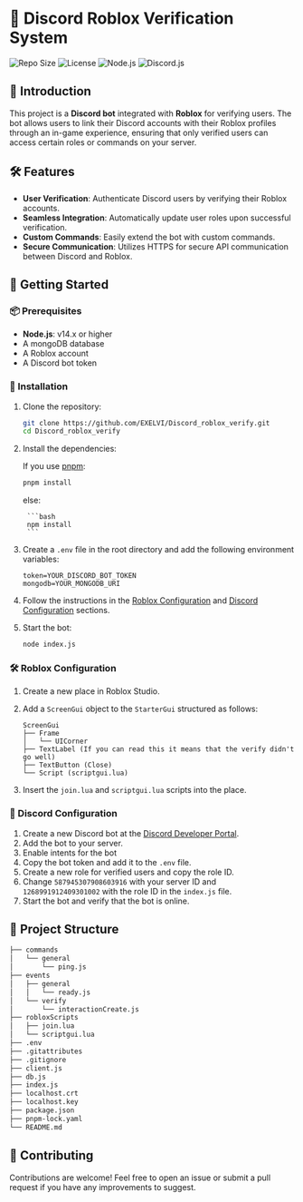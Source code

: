 # 🤖 Discord Roblox Verification System

![Repo Size](https://img.shields.io/github/repo-size/EXELVI/Discord_roblox_verify?style=for-the-badge)
![License](https://img.shields.io/github/license/EXELVI/Discord_roblox_verify?style=for-the-badge)
![Node.js](https://img.shields.io/badge/Node.js-14.x%20or%20higher-green?style=for-the-badge)
![Discord.js](https://img.shields.io/badge/Discord.js-v14-blue?style=for-the-badge)

## 🌟 Introduction

This project is a **Discord bot** integrated with **Roblox** for verifying users. The bot allows users to link their Discord accounts with their Roblox profiles through an in-game experience, ensuring that only verified users can access certain roles or commands on your server.

## 🛠️ Features

- **User Verification**: Authenticate Discord users by verifying their Roblox accounts.
- **Seamless Integration**: Automatically update user roles upon successful verification.
- **Custom Commands**: Easily extend the bot with custom commands.
- **Secure Communication**: Utilizes HTTPS for secure API communication between Discord and Roblox.

## 🚀 Getting Started

### 📦 Prerequisites

- **Node.js**: v14.x or higher
- A mongoDB database
- A Roblox account
- A Discord bot token

### 🚧 Installation

1. Clone the repository:

    ```bash
    git clone https://github.com/EXELVI/Discord_roblox_verify.git
    cd Discord_roblox_verify
    ```

2. Install the dependencies:

    If you use [pnpm](https://pnpm.io/):

    ```bash
    pnpm install
    ```

    else:
    
        ```bash
        npm install
        ```

3. Create a `.env` file in the root directory and add the following environment variables:

    ```env
    token=YOUR_DISCORD_BOT_TOKEN
    mongodb=YOUR_MONGODB_URI
    ```
4. Follow the instructions in the [Roblox Configuration](#🛠️-roblox-configuration) and [Discord Configuration](#🤖-discord-configuration) sections.

5. Start the bot:

    ```bash
    node index.js
    ```

### 🛠️ Roblox Configuration
1. Create a new place in Roblox Studio.
2. Add a `ScreenGui` object to the `StarterGui` structured as follows:

    ```plaintext
    ScreenGui
    ├── Frame
    │   └── UICorner 
    ├── TextLabel (If you can read this it means that the verify didn't go well)
    ├── TextButton (Close)
    └── Script (scriptgui.lua)
    ```
3. Insert the `join.lua` and `scriptgui.lua` scripts into the place.

### 🤖 Discord Configuration

1. Create a new Discord bot at the [Discord Developer Portal](https://discord.com/developers/applications).
2. Add the bot to your server.
3. Enable intents for the bot
4. Copy the bot token and add it to the `.env` file.
5. Create a new role for verified users and copy the role ID.
6. Change `587945307908603916` with your server ID and `1268991912409301002` with the role ID in the `index.js` file.
7. Start the bot and verify that the bot is online.


## 📂 Project Structure

```bash
├── commands
│   └── general
│       └── ping.js
├── events
│   ├── general
│   │   └── ready.js
│   └── verify
│       └── interactionCreate.js
├── robloxScripts
│   ├── join.lua
│   └── scriptgui.lua
├── .env
├── .gitattributes
├── .gitignore
├── client.js
├── db.js
├── index.js
├── localhost.crt
├── localhost.key
├── package.json
├── pnpm-lock.yaml
└── README.md
```

## 🤝 Contributing

Contributions are welcome! Feel free to open an issue or submit a pull request if you have any improvements to suggest.

